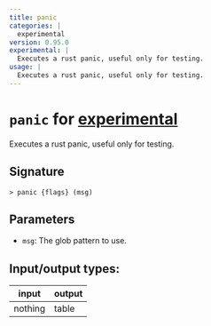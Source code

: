 ```yaml
---
title: panic
categories: |
  experimental
version: 0.95.0
experimental: |
  Executes a rust panic, useful only for testing.
usage: |
  Executes a rust panic, useful only for testing.
---
```

<!-- This file is automatically generated. Please edit the command in https://github.com/nushell/nushell instead. -->

# `panic` for [experimental](/commands/categories/experimental.md)

<div class='command-title'>Executes a rust panic, useful only for testing.</div>

## Signature

```> panic {flags} (msg)```

## Parameters

 -  `msg`: The glob pattern to use.


## Input/output types:

| input   | output |
| ------- | ------ |
| nothing | table  |
